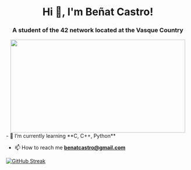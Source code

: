 <h1 align="center">Hi 👋, I'm Beñat Castro!</h1>
<h3 align="center">A student of the 42 network located at the Vasque Country</h3>

<div align="center">
  <img src="https://giphy.com/embed/FqdGGgugkC4Xm" width="480" height="255"/>
</div>
- 🌱 I’m currently learning **C, C++, Python**

- 📫 How to reach me **benatcastro@gmail.com**


[![GitHub Streak](http://github-readme-streak-stats.herokuapp.com?user=benatcastro&theme=black-ice&hide_border=true&background=0D1117)](https://git.io/streak-stats)


